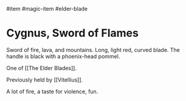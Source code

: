 #item #magic-item #elder-blade
# Cygnus, Sword of Flames 
Sword of fire, lava, and mountains. Long, light red, curved blade. The handle is black with a phoenix-head pommel.

One of [[The Elder Blades]].

Previously held by [[Vitellius]].

A lot of fire, a taste for violence, fun.